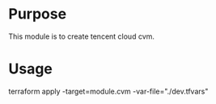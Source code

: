 # Purpose
This module is to create tencent cloud cvm.

# Usage
terraform apply -target=module.cvm -var-file="./dev.tfvars"